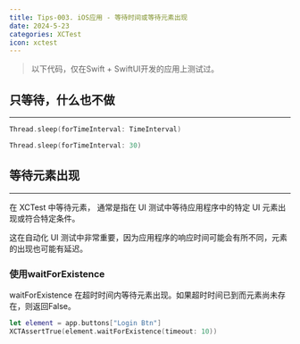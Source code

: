 ```yaml
---
title: Tips-003. iOS应用 - 等待时间或等待元素出现
date: 2024-5-23
categories: XCTest
icon: xctest
---
```


> 以下代码，仅在Swift + SwiftUI开发的应用上测试过。

## 只等待，什么也不做
------------

```swift
Thread.sleep(forTimeInterval: TimeInterval)

Thread.sleep(forTimeInterval: 30)
```


## 等待元素出现
----------------

在 XCTest 中等待元素， 通常是指在 UI 测试中等待应用程序中的特定 UI 元素出现或符合特定条件。

这在自动化 UI 测试中非常重要，因为应用程序的响应时间可能会有所不同，元素的出现也可能有延迟。


### 使用waitForExistence

waitForExistence 在超时时间内等待元素出现。如果超时时间已到而元素尚未存在，则返回False。

```swift
let element = app.buttons["Login Btn"]
XCTAssertTrue(element.waitForExistence(timeout: 10))
```